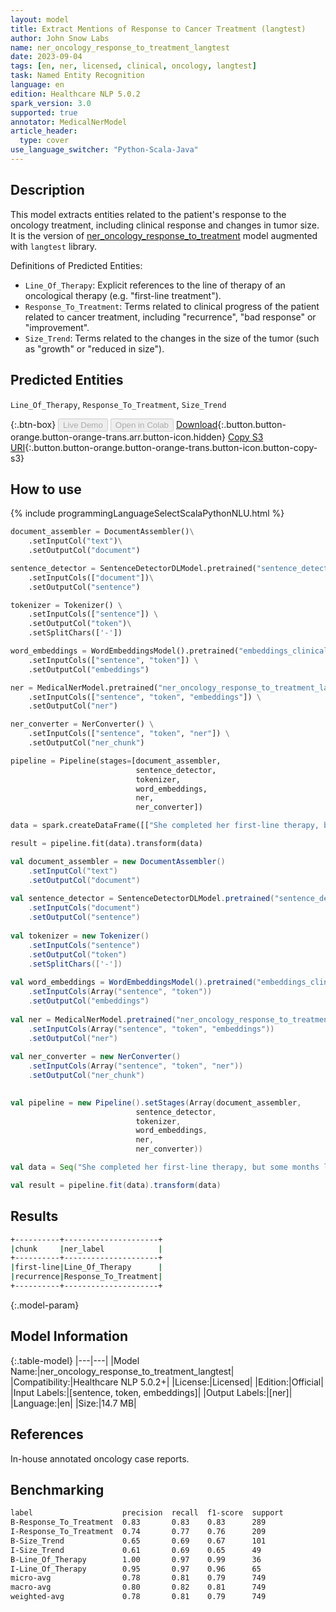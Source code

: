 ```yaml
---
layout: model
title: Extract Mentions of Response to Cancer Treatment (langtest)
author: John Snow Labs
name: ner_oncology_response_to_treatment_langtest
date: 2023-09-04
tags: [en, ner, licensed, clinical, oncology, langtest]
task: Named Entity Recognition
language: en
edition: Healthcare NLP 5.0.2
spark_version: 3.0
supported: true
annotator: MedicalNerModel
article_header:
  type: cover
use_language_switcher: "Python-Scala-Java"
---
```


## Description

This model extracts entities related to the patient's response to the oncology treatment, including clinical response and changes in tumor size. It is the version of [ner_oncology_response_to_treatment](https://nlp.johnsnowlabs.com/2022/11/24/ner_oncology_response_to_treatment_en.html) model augmented with `langtest` library.

Definitions of Predicted Entities:

- `Line_Of_Therapy`: Explicit references to the line of therapy of an oncological therapy (e.g. "first-line treatment").
- `Response_To_Treatment`: Terms related to clinical progress of the patient related to cancer treatment, including "recurrence", "bad response" or "improvement".
- `Size_Trend`: Terms related to the changes in the size of the tumor (such as "growth" or "reduced in size").

## Predicted Entities

`Line_Of_Therapy`, `Response_To_Treatment`, `Size_Trend`

{:.btn-box}
<button class="button button-orange" disabled>Live Demo</button>
<button class="button button-orange" disabled>Open in Colab</button>
[Download](https://s3.amazonaws.com/auxdata.johnsnowlabs.com/clinical/models/ner_oncology_response_to_treatment_langtest_en_5.0.2_3.0_1693826409453.zip){:.button.button-orange.button-orange-trans.arr.button-icon.hidden}
[Copy S3 URI](s3://auxdata.johnsnowlabs.com/clinical/models/ner_oncology_response_to_treatment_langtest_en_5.0.2_3.0_1693826409453.zip){:.button.button-orange.button-orange-trans.button-icon.button-copy-s3}

## How to use



<div class="tabs-box" markdown="1">
{% include programmingLanguageSelectScalaPythonNLU.html %}
  
```python
document_assembler = DocumentAssembler()\
    .setInputCol("text")\
    .setOutputCol("document")

sentence_detector = SentenceDetectorDLModel.pretrained("sentence_detector_dl_healthcare", "en", "clinical/models")\
    .setInputCols(["document"])\
    .setOutputCol("sentence")

tokenizer = Tokenizer() \
    .setInputCols(["sentence"]) \
    .setOutputCol("token")\
    .setSplitChars(['-'])

word_embeddings = WordEmbeddingsModel().pretrained("embeddings_clinical", "en", "clinical/models")\
    .setInputCols(["sentence", "token"]) \
    .setOutputCol("embeddings")                

ner = MedicalNerModel.pretrained("ner_oncology_response_to_treatment_langtest", "en", "clinical/models") \
    .setInputCols(["sentence", "token", "embeddings"]) \
    .setOutputCol("ner")

ner_converter = NerConverter() \
    .setInputCols(["sentence", "token", "ner"]) \
    .setOutputCol("ner_chunk")

pipeline = Pipeline(stages=[document_assembler,
                            sentence_detector,
                            tokenizer,
                            word_embeddings,
                            ner,
                            ner_converter])

data = spark.createDataFrame([["She completed her first-line therapy, but some months later there was recurrence of the breast cancer. "]]).toDF("text")

result = pipeline.fit(data).transform(data)
```
```scala
val document_assembler = new DocumentAssembler()
    .setInputCol("text")
    .setOutputCol("document")
    
val sentence_detector = SentenceDetectorDLModel.pretrained("sentence_detector_dl_healthcare", "en", "clinical/models")
    .setInputCols("document")
    .setOutputCol("sentence")
    
val tokenizer = new Tokenizer()
    .setInputCols("sentence")
    .setOutputCol("token")
    .setSplitChars(['-'])
    
val word_embeddings = WordEmbeddingsModel().pretrained("embeddings_clinical", "en", "clinical/models")
    .setInputCols(Array("sentence", "token"))
    .setOutputCol("embeddings")                
    
val ner = MedicalNerModel.pretrained("ner_oncology_response_to_treatment_langtest", "en", "clinical/models")
    .setInputCols(Array("sentence", "token", "embeddings"))
    .setOutputCol("ner")
    
val ner_converter = new NerConverter()
    .setInputCols(Array("sentence", "token", "ner"))
    .setOutputCol("ner_chunk")

        
val pipeline = new Pipeline().setStages(Array(document_assembler,
                            sentence_detector,
                            tokenizer,
                            word_embeddings,
                            ner,
                            ner_converter))    

val data = Seq("She completed her first-line therapy, but some months later there was recurrence of the breast cancer. ").toDS.toDF("text")

val result = pipeline.fit(data).transform(data)
```
</div>

## Results

```bash
+----------+---------------------+
|chunk     |ner_label            |
+----------+---------------------+
|first-line|Line_Of_Therapy      |
|recurrence|Response_To_Treatment|
+----------+---------------------+
```

{:.model-param}
## Model Information

{:.table-model}
|---|---|
|Model Name:|ner_oncology_response_to_treatment_langtest|
|Compatibility:|Healthcare NLP 5.0.2+|
|License:|Licensed|
|Edition:|Official|
|Input Labels:|[sentence, token, embeddings]|
|Output Labels:|[ner]|
|Language:|en|
|Size:|14.7 MB|

## References

In-house annotated oncology case reports.

## Benchmarking

```bash
label                    precision  recall  f1-score  support 
B-Response_To_Treatment  0.83       0.83    0.83      289     
I-Response_To_Treatment  0.74       0.77    0.76      209     
B-Size_Trend             0.65       0.69    0.67      101     
I-Size_Trend             0.61       0.69    0.65      49      
B-Line_Of_Therapy        1.00       0.97    0.99      36      
I-Line_Of_Therapy        0.95       0.97    0.96      65      
micro-avg                0.78       0.81    0.79      749     
macro-avg                0.80       0.82    0.81      749     
weighted-avg             0.78       0.81    0.79      749     
```
